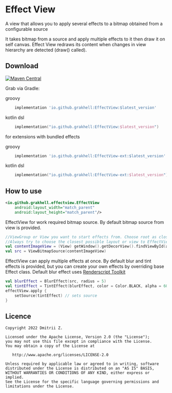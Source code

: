 # Effect View
A view that allows you to apply several effects to a bitmap obtained from a configurable source

It takes bitmap from a source and apply multiple effects to it then draw it on self canvas.
Effect View redraws its content when changes in view hierarchy are detected (draw() called).

## Download
[![Maven Central](https://img.shields.io/maven-central/v/io.github.grakhell/EffectView.svg?label=Maven%20Central)](https://search.maven.org/search?q=g:%22io.github.grakhell%22%20AND%20a:%22EffectView%22)

Grab via Gradle:

groovy
```groovy
    implementation 'io.github.grakhell:EffectView:$latest_version'
``` 
kotlin dsl
```kotlin
    implementation("io.github.grakhell:EffectView:$latest_version")
```

for extensions with bundled effects

groovy
```groovy
    implementation 'io.github.grakhell:EffectView-ext:$latest_version'
``` 
kotlin dsl
```kotlin
    implementation("io.github.grakhell:EffectView-ext:$latest_version")
```

## How to use
```XML
<io.github.grakhell.effectview.EffectView
	android:layout_width="match_parent"
	android:layout_height="match_parent"/>
```

EffectView for work required bitmap source. By default bitmap source from view is provided.
```kotlin
//ViewGroup or View you want to start effects from. Choose root as close to EffectView in hierarchy as possible.
//Always try to choose the closest possible layout or view to EffectView.
val contentImageView = (View) getWindow().getDecorView().findViewById(android.R.id.content);
val src = ViewBitmapSource(contentImageView)
```

EffectView can apply multiple effects at once. By default blur and tint effects is provided, but you can create your own effects by overriding base Effect class.
Default blur effect uses [Renderscript Toolkit](https://github.com/android/renderscript-intrinsics-replacement-toolkit "")
```kotlin
val blurEffect = BlurEffect(src, radius = 5)
val tintEffect = TintEffect(blurEffect, color = Color.BLACK, alpha = 60)
effectView.apply {
    setSource(tintEffect) // sets source
}
```

## Licence
```
Copyright 2022 Dmitrii Z.

Licensed under the Apache License, Version 2.0 (the "License");
you may not use this file except in compliance with the License.
You may obtain a copy of the License at

   http://www.apache.org/licenses/LICENSE-2.0

Unless required by applicable law or agreed to in writing, software
distributed under the License is distributed on an "AS IS" BASIS,
WITHOUT WARRANTIES OR CONDITIONS OF ANY KIND, either express or implied.
See the License for the specific language governing permissions and
limitations under the License.
```